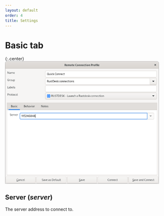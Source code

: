 ```yaml
---
layout: default
order: 4
title: Settings
---
```

# Basic tab

{:.center}
![Basic tab](/resources/remmina-plugin-rustdesk/archive/latest/english/general.png)

## **Server** (*server*)

The server address to connect to.
